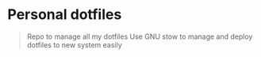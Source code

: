 # Personal dotfiles

> Repo to manage all my dotfiles
> Use GNU stow to manage and deploy dotfiles to new system easily
